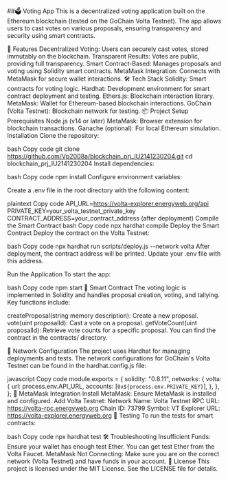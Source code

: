 ##🗳️ Voting App
This is a decentralized voting application built on the Ethereum blockchain (tested on the GoChain Volta Testnet). The app allows users to cast votes on various proposals, ensuring transparency and security using smart contracts.

🚀 Features
Decentralized Voting: Users can securely cast votes, stored immutably on the blockchain.
Transparent Results: Votes are public, providing full transparency.
Smart Contract-Based: Manages proposals and voting using Solidity smart contracts.
MetaMask Integration: Connects with MetaMask for secure wallet interactions.
🛠️ Tech Stack
Solidity: Smart contracts for voting logic.
Hardhat: Development environment for smart contract deployment and testing.
Ethers.js: Blockchain interaction library.
MetaMask: Wallet for Ethereum-based blockchain interactions.
GoChain (Volta Testnet): Blockchain network for testing.
📦 Project Setup
Prerequisites
Node.js (v14 or later)
MetaMask: Browser extension for blockchain transactions.
Ganache (optional): For local Ethereum simulation.
Installation
Clone the repository:

bash
Copy code
git clone https://github.com/Vp2008a/blockchain_prj_IU2141230204.git
cd blockchain_prj_IU2141230204
Install dependencies:

bash
Copy code
npm install
Configure environment variables:

Create a .env file in the root directory with the following content:

plaintext
Copy code
API_URL=https://volta-explorer.energyweb.org/api
PRIVATE_KEY=your_volta_testnet_private_key
CONTRACT_ADDRESS=your_contract_address (after deployment)
Compile the Smart Contract
bash
Copy code
npx hardhat compile
Deploy the Smart Contract
Deploy the contract on the Volta Testnet:

bash
Copy code
npx hardhat run scripts/deploy.js --network volta
After deployment, the contract address will be printed. Update your .env file with this address.

Run the Application
To start the app:

bash
Copy code
npm start
📜 Smart Contract
The voting logic is implemented in Solidity and handles proposal creation, voting, and tallying. Key functions include:

createProposal(string memory description): Create a new proposal.
vote(uint proposalId): Cast a vote on a proposal.
getVoteCount(uint proposalId): Retrieve vote counts for a specific proposal.
You can find the contract in the contracts/ directory.

📑 Network Configuration
The project uses Hardhat for managing deployments and tests. The network configurations for GoChain's Volta Testnet can be found in the hardhat.config.js file:

javascript
Copy code
module.exports = {
  solidity: "0.8.11",
  networks: {
    volta: {
      url: process.env.API_URL,
      accounts: [`0x${process.env.PRIVATE_KEY}`],
    },
  },
};
🔑 MetaMask Integration
Install MetaMask: Ensure MetaMask is installed and configured.
Add Volta Testnet:
Network Name: Volta Testnet
RPC URL: https://volta-rpc.energyweb.org
Chain ID: 73799
Symbol: VT
Explorer URL: https://volta-explorer.energyweb.org
🧪 Testing
To run the tests for smart contracts:

bash
Copy code
npx hardhat test
🛠️ Troubleshooting
Insufficient Funds: Ensure your wallet has enough test Ether. You can get test Ether from the Volta Faucet.
MetaMask Not Connecting: Make sure you are on the correct network (Volta Testnet) and have funds in your account.
📝 License
This project is licensed under the MIT License. See the LICENSE file for details.

